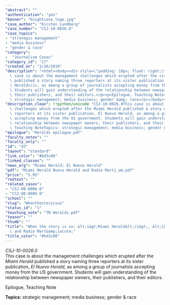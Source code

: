 ```yaml
---
"abstract": ""
"authentication": "yes"
"banner": "knightcase_logo.jpg"
"case_author": "Kirsten Lundberg"
"case_number": "CSJ-10-0026.0"
"case_topics":
- "strategic management"
- "media business"
- "gender & race"
"category": 
-  "Journalism Cases"
"category_id": "17"
"created_on": "1/26/2010"
"description": "<html><body><div style=\"padding: 10px; float: right;\"></div><p><i>CSJ-10-0026.0</i><br/>This\
  \ case is about the management challenges which erupted after the <i>Miami Herald</i>\
  \ published a story naming three reporters at its sister publication, <i>El Nuevo\
  \ Herald</i>, as among a group of journalists accepting money from the US government.\
  \ Students will gain understanding of the relationship between newspaper owners,\
  \ their publishers, and their editors.</p><p>Epilogue, Teaching Note</p><p><b>Topics:</b>\
  \ strategic management; media business; gender &amp; race</p></body></html>"
"description_clean": !!python/unicode "CSJ-10-0026.0This case is about the management\
  \ challenges which erupted after the Miami Herald published a story naming three\
  \ reporters at its sister publication, El Nuevo Herald, as among a group of journalists\
  \ accepting money from the US government. Students will gain understanding of the\
  \ relationship between newspaper owners, their publishers, and their editors.Epilogue,\
  \ Teaching NoteTopics: strategic management; media business; gender & race"
"epilogue": "Heralds epilogue.pdf"
"faculty_notes": ""
"faculty_only": ""
"id": "43"
"layout": "standard"
"link_color": "#bd3c00"
"linked_classes": ""
"news_org": "Miami Herald; El Nuevo Herald"
"pdf": "Miami Herald Nuevo Herald and Radio Marti_wm.pdf"
"price": "5.95"
"redtext": ""
"related_cases":
- "CSJ-08-0006.0"
- "CSJ-08-0009.0"
"school": ""
"slug": "Whenthestoryisus"
"status_id": "1"
"teaching_note": "TN Heralds.pdf"
"teaser": ""
"thumb": ""
"title": "When the story is us: &lt;i&gt;Miami Herald&lt;/i&gt;, &lt;i&gt;Nuevo Herald&lt;/i&gt;\
  \ and Radio Mart&amp;iacute;"
"title_color": "#bd3c00"
---
```

<html><body><div style="padding: 10px; float: right;"></div><p><i>CSJ-10-0026.0</i><br/>This case is about the management challenges which erupted after the <i>Miami Herald</i> published a story naming three reporters at its sister publication, <i>El Nuevo Herald</i>, as among a group of journalists accepting money from the US government. Students will gain understanding of the relationship between newspaper owners, their publishers, and their editors.</p><p>Epilogue, Teaching Note</p><p><b>Topics:</b> strategic management; media business; gender &amp; race</p></body></html>

